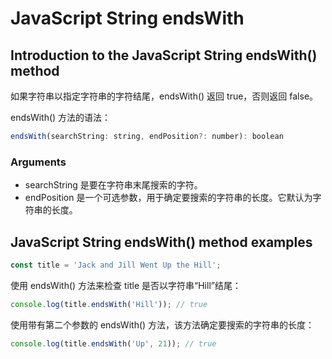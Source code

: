 # JavaScript String endsWith

## Introduction to the JavaScript String endsWith() method

如果字符串以指定字符串的字符结尾，endsWith() 返回 true，否则返回 false。

endsWith() 方法的语法：

```js
endsWith(searchString: string, endPosition?: number): boolean
```

### Arguments

- searchString 是要在字符串末尾搜索的字符。
- endPosition 是一个可选参数，用于确定要搜索的字符串的长度。它默认为字符串的长度。

## JavaScript String endsWith() method examples

```js
const title = 'Jack and Jill Went Up the Hill';
```

使用 endsWith() 方法来检查 title 是否以字符串“Hill”结尾：

```js
console.log(title.endsWith('Hill')); // true
```

使用带有第二个参数的 endsWith() 方法，该方法确定要搜索的字符串的长度：

```js
console.log(title.endsWith('Up', 21)); // true
```